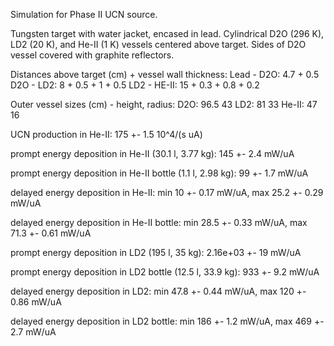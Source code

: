 Simulation for Phase II UCN source.

Tungsten target with water jacket, encased in lead.
Cylindrical D2O (296 K), LD2 (20 K), and He-II (1 K) vessels centered above target.
Sides of D2O vessel covered with graphite reflectors.

Distances above target (cm) + vessel wall thickness:
Lead - D2O: 4.7 + 0.5
D2O - LD2: 8 + 0.5 + 1 + 0.5
LD2 - HE-II: 15 + 0.3 + 0.8 + 0.2

Outer vessel sizes (cm) - height, radius:
D2O: 96.5 43
LD2: 81 33
He-II: 47 16

UCN production in He-II:
175 +- 1.5 10^4/(s uA)

prompt energy deposition in He-II (30.1 l, 3.77 kg):
145 +- 2.4 mW/uA

prompt energy deposition in He-II bottle (1.1 l, 2.98 kg):
99 +- 1.7 mW/uA

delayed energy deposition in He-II:
min 10 +- 0.17 mW/uA, max 25.2 +- 0.29 mW/uA

delayed energy deposition in He-II bottle:
min 28.5 +- 0.33 mW/uA, max 71.3 +- 0.61 mW/uA

prompt energy deposition in LD2 (195 l, 35 kg):
2.16e+03 +- 19 mW/uA

prompt energy deposition in LD2 bottle (12.5 l, 33.9 kg):
933 +- 9.2 mW/uA

delayed energy deposition in LD2:
min 47.8 +- 0.44 mW/uA, max 120 +- 0.86 mW/uA

delayed energy deposition in LD2 bottle:
min 186 +- 1.2 mW/uA, max 469 +- 2.7 mW/uA

